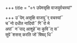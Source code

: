 +++
title = "०१ उपेमसृक्षि वाजयुर्वचस्यां"

+++
उ᳓पेम् असृक्षि वाजयु᳓र् वचस्यां᳓  
च᳓नो दधीत नादियो᳓ गि᳓रो मे  
अपां᳓ न᳓पाद् आशुहे᳓मा कुवि᳓त् स᳓  
सुपे᳓शसस् करति जो᳓षिषद् धि᳓